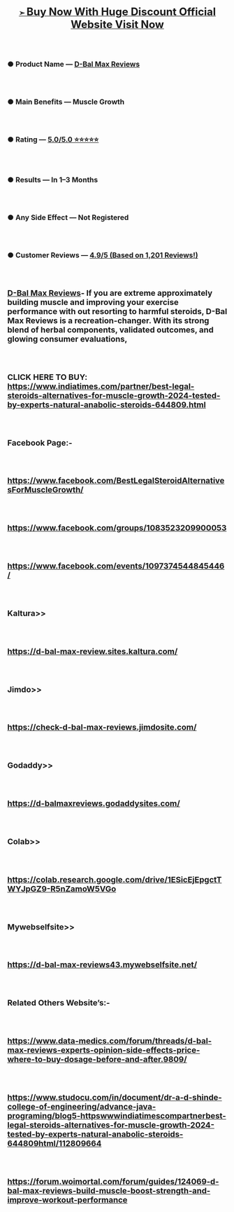 <h3 align="center"><a href="https://www.indiatimes.com/partner/best-legal-steroids-alternatives-for-muscle-growth-2024-tested-by-experts-natural-anabolic-steroids-644809.html">➣ <span style="font-size: x-large;"><strong>Buy Now With Huge Discount Official Website Visit Now</strong></span></a></h3>
<h3 align="center">&nbsp;</h3>
<h3 align="left">● <span style="font-size: medium;"><strong>Product Name &mdash; <a href="https://www.indiatimes.com/partner/best-legal-steroids-alternatives-for-muscle-growth-2024-tested-by-experts-natural-anabolic-steroids-644809.html">D-Bal Max Reviews</a></strong></span></h3>
<h3 align="left">&nbsp;</h3>
<h3 align="left">● <span style="font-size: medium;"><strong>Main Benefits &mdash; Muscle Growth</strong></span></h3>
<h3 align="left">&nbsp;</h3>
<h3 align="left">● <span style="font-size: medium;"><strong>Rating &mdash; <a href="https://www.indiatimes.com/partner/best-legal-steroids-alternatives-for-muscle-growth-2024-tested-by-experts-natural-anabolic-steroids-644809.html">5.0/5.0 ⭐⭐⭐⭐⭐</a></strong></span></h3>
<h3 align="left">&nbsp;</h3>
<h3 align="left">● <span style="font-size: medium;"><strong>Results &mdash; In 1&ndash;3 Months</strong></span></h3>
<h3 align="left">&nbsp;</h3>
<h3 align="left">● <span style="font-size: medium;"><strong>Any Side Effect &mdash; Not Registered</strong></span></h3>
<h3 align="left">&nbsp;</h3>
<h3 align="left"><strong>● <span style="font-size: medium;"><strong>Customer Reviews &mdash; <a href="https://www.indiatimes.com/partner/best-legal-steroids-alternatives-for-muscle-growth-2024-tested-by-experts-natural-anabolic-steroids-644809.html">4.9/5 (Based on 1,201 Reviews!)&zwj;</a></strong></span></strong></h3>
<h3 align="left">&nbsp;</h3>
<h3 align="left"><strong><span style="font-size: large;"><strong><a href="https://www.indiatimes.com/partner/best-legal-steroids-alternatives-for-muscle-growth-2024-tested-by-experts-natural-anabolic-steroids-644809.html">D-Bal Max Reviews</a>- </strong></span></strong> <strong><span style="font-size: large;">If you are extreme approximately building muscle and improving your exercise performance with out resorting to harmful steroids, D-Bal Max Reviews is a recreation-changer. With its strong blend of herbal components, validated outcomes, and glowing consumer evaluations,</span></strong></h3>
<h3 align="left">&nbsp;</h3>
<h3 align="left"><strong><span style="font-size: large;"><strong>CLICK HERE TO BUY: </strong></span></strong><strong><a href="https://www.indiatimes.com/partner/best-legal-steroids-alternatives-for-muscle-growth-2024-tested-by-experts-natural-anabolic-steroids-644809.html"><span style="font-size: large;"><strong>https://www.indiatimes.com/partner/best-legal-steroids-alternatives-for-muscle-growth-2024-tested-by-experts-natural-anabolic-steroids-644809.html</strong></span></a></strong></h3>
<h3 align="left">&nbsp;</h3>
<h3 align="left"><strong><span style="font-size: large;"><strong>Facebook Page:-</strong></span></strong></h3>
<h3 align="left">&nbsp;</h3>
<h3 align="left"><strong><a href="https://www.facebook.com/BestLegalSteroidAlternativesForMuscleGrowth/"><span style="font-size: large;"><strong>https://www.facebook.com/BestLegalSteroidAlternativesForMuscleGrowth/</strong></span></a></strong></h3>
<h3 align="left">&nbsp;</h3>
<h3 align="left"><strong><a href="https://www.facebook.com/groups/1083523209900053"><span style="font-size: large;"><strong>https://www.facebook.com/groups/1083523209900053</strong></span></a></strong></h3>
<h3 align="left">&nbsp;</h3>
<h3 align="left"><strong><a href="https://www.facebook.com/events/1097374544845446/"><span style="font-size: large;"><strong>https://www.facebook.com/events/1097374544845446/</strong></span></a></strong></h3>
<h3 align="left">&nbsp;</h3>
<h3 align="left"><strong><span style="font-size: large;"><strong>Kaltura</strong></span></strong><strong><span style="font-size: large;"><strong>&gt;&gt;</strong></span></strong></h3>
<h3 align="left">&nbsp;</h3>
<h3 align="left"><strong><strong><a href="https://d-bal-max-review.sites.kaltura.com/"><span style="font-size: large;">https://d-bal-max-review.sites.kaltura.com/</span></a></strong></strong></h3>
<h3 align="left">&nbsp;</h3>
<h3 align="left"><strong><span style="font-size: large;"><strong>Jimdo&gt;&gt;</strong></span></strong></h3>
<h3 align="left">&nbsp;</h3>
<h3 align="left"><strong><a href="https://check-d-bal-max-reviews.jimdosite.com/"><span style="font-size: large;"><strong>https://check-d-bal-max-reviews.jimdosite.com/</strong></span></a></strong></h3>
<h3 align="left">&nbsp;</h3>
<h3 align="left"><strong><span style="font-size: large;"><strong>Godaddy&gt;&gt;</strong></span></strong></h3>
<h3 align="left">&nbsp;</h3>
<h3 align="left"><strong><a href="https://d-balmaxreviews.godaddysites.com/"><span style="font-size: large;"><strong>https://d-balmaxreviews.godaddysites.com/</strong></span></a></strong></h3>
<h3 align="left">&nbsp;</h3>
<h3 align="left"><strong><span style="font-size: large;"><strong>Colab&gt;&gt;</strong></span></strong></h3>
<h3 align="left">&nbsp;</h3>
<h3 align="left"><strong><a href="https://colab.research.google.com/drive/1ESicEjEpgctTWYJpGZ9-R5nZamoW5VGo"><span style="font-size: large;"><strong>https://colab.research.google.com/drive/1ESicEjEpgctTWYJpGZ9-R5nZamoW5VGo</strong></span></a></strong></h3>
<h3 align="left">&nbsp;</h3>
<h3 align="left"><strong><span style="font-size: large;"><strong>Mywebselfsite&gt;&gt;</strong></span></strong></h3>
<h3 align="left">&nbsp;</h3>
<h3 align="left"><strong><a href="https://d-bal-max-reviews43.mywebselfsite.net/"><span style="font-size: large;"><strong>https://d-bal-max-reviews43.mywebselfsite.net/</strong></span></a></strong></h3>
<h3 align="left">&nbsp;</h3>
<h3 align="left"><strong><span style="font-size: large;"><strong>Related Others Website&rsquo;s:- </strong></span></strong></h3>
<h3 align="left">&nbsp;</h3>
<h3 align="left"><strong><a href="https://www.data-medics.com/forum/threads/d-bal-max-reviews-experts-opinion-side-effects-price-where-to-buy-dosage-before-and-after.9809/"><span style="font-size: large;"><strong>https://www.data-medics.com/forum/threads/d-bal-max-reviews-experts-opinion-side-effects-price-where-to-buy-dosage-before-and-after.9809/</strong></span></a></strong></h3>
<h3 align="left">&nbsp;</h3>
<h3 align="left"><strong><a href="https://www.studocu.com/in/document/dr-a-d-shinde-college-of-engineering/advance-java-programing/blog5-httpswwwindiatimescompartnerbest-legal-steroids-alternatives-for-muscle-growth-2024-tested-by-experts-natural-anabolic-steroids-644809html/112809664"><span style="font-size: large;"><strong>https://www.studocu.com/in/document/dr-a-d-shinde-college-of-engineering/advance-java-programing/blog5-httpswwwindiatimescompartnerbest-legal-steroids-alternatives-for-muscle-growth-2024-tested-by-experts-natural-anabolic-steroids-644809html/112809664</strong></span></a></strong></h3>
<h3 align="left">&nbsp;</h3>
<h3 align="left"><strong><a href="https://forum.woimortal.com/forum/guides/124069-d-bal-max-reviews-build-muscle-boost-strength-and-improve-workout-performance"><span style="font-size: large;"><strong>https://forum.woimortal.com/forum/guides/124069-d-bal-max-reviews-build-muscle-boost-strength-and-improve-workout-performance</strong></span></a></strong></h3>
